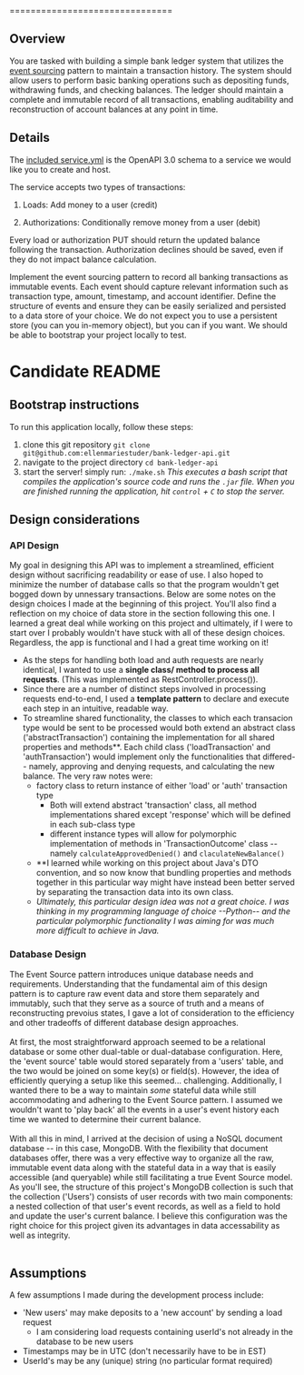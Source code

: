 ===============================
## Overview
You are tasked with building a simple bank ledger system that utilizes the [event sourcing](https://martinfowler.com/eaaDev/EventSourcing.html) pattern to maintain a transaction history. The system should allow users to perform basic banking operations such as depositing funds, withdrawing funds, and checking balances. The ledger should maintain a complete and immutable record of all transactions, enabling auditability and reconstruction of account balances at any point in time.

## Details
The [included service.yml](service.yml) is the OpenAPI 3.0 schema to a service we would like you to create and host.

The service accepts two types of transactions:
1) Loads: Add money to a user (credit)

2) Authorizations: Conditionally remove money from a user (debit)

Every load or authorization PUT should return the updated balance following the transaction. Authorization declines should be saved, even if they do not impact balance calculation.


Implement the event sourcing pattern to record all banking transactions as immutable events. Each event should capture relevant information such as transaction type, amount, timestamp, and account identifier.
Define the structure of events and ensure they can be easily serialized and persisted to a data store of your choice. We do not expect you to use a persistent store (you can you in-memory object), but you can if you want. We should be able to bootstrap your project locally to test.

# Candidate README
## Bootstrap instructions
To run this application locally, follow these steps:
1. clone this git repository
`git clone git@github.com:ellenmariestuder/bank-ledger-api.git`
2. navigate to the project directory
`cd bank-ledger-api`
3. start the server! simply run: 
`./make.sh`
_This executes a bash script that compiles the application's source code and runs the `.jar` file._
_When you are finished running the application, hit `control` + `C` to stop the server._

## Design considerations
### API Design
My goal in designing this API was to implement a streamlined, efficient design  without sacrificing readability or ease of use. I also hoped to minimize the number of database calls so that the program wouldn't get bogged down by unnessary transactions. Below are some notes on the design choices I made at the beginning of this project. You'll also find a reflection on my choice of data store in the section following this one. I learned a great deal while working on this project and ultimately, if I were to start over I probably wouldn't have stuck with all of these design choices. Regardless, the app is functional and I had a great time working on it!

 * As the steps for handling both load and auth requests are nearly identical, I wanted to use a **single class/ method to process all requests**. (This was implemented as RestController.process()).
 * Since there are a number of distinct steps involved in processing requests end-to-end, I used a **template pattern** to declare and execute each step in an intuitive, readable way.
 * To streamline shared functionality, the classes to which each transacion type would be sent to be processed would both extend an abstract class ('abstractTransaction') containing the implementation for all shared properties and methods**. Each child class ('loadTransaction' and 'authTransaction') would implement only the functionalities that differed-- namely, approving and denying requests, and calculating the new balance. The very raw notes were: 
    * factory class to return instance of either 'load' or 'auth' transaction type
        - Both will extend abstract 'transaction' class, all method implementations shared except 'response' which will be defined in each sub-class type
        - different instance types will allow for polymorphic implementation of methods in 'TransactionOutcome' class -- namely `calculateApprovedDenied()` and `claculateNewBalance()`
    * **I learned while working on this project about Java's DTO convention, and so now know that bundling properties and methods together in this particular way might have instead been better served by separating the transaction data into its own class.
    * *Ultimately, this particular design idea was not a great choice. I was thinking in my programming language of choice --Python-- and the particular polymorphic  functionality I was aiming for was much more difficult to achieve in Java.*

### Database Design
The Event Source pattern introduces unique database needs and requirements. Understanding that the fundamental aim of this design pattern is to capture raw event data and store them separately and immutably, such that they serve as a source of truth and a means of reconstructing prevoius states, I gave a lot of consideration to the efficiency and other tradeoffs of different database design approaches.
<br>
<br>
At first, the most straightforward approach seemed to be a relational database or 
some other dual-table or dual-database configuration. Here, the 'event source' table would stored separately from a 'users' table, and the two would be joined on some key(s) or field(s). However, the idea of efficiently querying a setup like this seemed... challenging. Additionally, I wanted there to be a way to maintain _some_ stateful data while still accommodating and adhering to the Event Source pattern. I assumed we wouldn't want to 'play back' all the events in a user's event history each time we wanted to determine their current balance.
<br>
<br>
With all this in mind, I arrived at the decision of using a NoSQL document database -- in this case, MongoDB. With the flexibility that document databases offer, there was a very effective way to organize all the raw, immutable event data along with the stateful data in a way that is easily accessible (and queryable) while still facilitating a true Event Source model. As you'll see, the structure of this project's MongoDB collection is such that the collection ('Users') consists of user records with two main components: a nested collection of that user's event records, as well as a field to hold and update the user's current balance. I believe this configuration was the right choice for this project given its advantages in data accessability as well as integrity. 
<br>
<br>

## Assumptions
A few assumptions I made during the development process include:
* 'New users' may make deposits to a 'new account' by sending a load request
    - I am considering load requests containing userId's not already in the database to be new users
* Timestamps may be in UTC (don't necessarily have to be in EST)
* UserId's may be any (unique) string (no particular format required)
